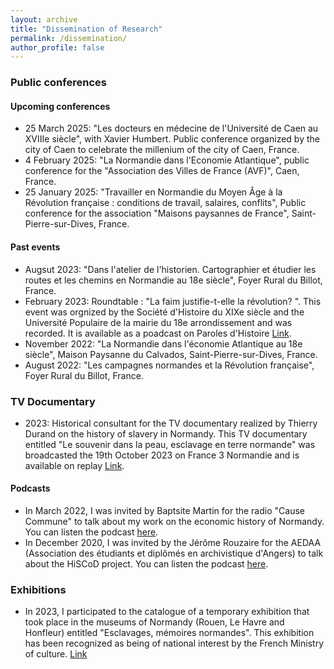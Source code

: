 ```yaml
---
layout: archive
title: "Dissemination of Research"
permalink: /dissemination/
author_profile: false
---
```

### Public conferences

#### Upcoming conferences
- 25 March 2025: "Les docteurs en médecine de l'Université de Caen au XVIIIe siècle", with Xavier Humbert. Public conference organized by the city of Caen to celebrate the millenium of the city of Caen, France. 
- 4 February 2025: "La Normandie dans l'Economie Atlantique", public conference for the "Association des Villes de France (AVF)", Caen, France. 
- 25 January 2025: "Travailler en Normandie du Moyen Âge à la Révolution française : conditions de travail, salaires, conflits", Public conference for the association "Maisons paysannes de France", Saint-Pierre-sur-Dives, France.
  
#### Past events
- Augsut 2023: "Dans l'atelier de l'historien. Cartographier et étudier les routes et les chemins en Normandie au 18e siècle", Foyer Rural du Billot, France.
- February 2023: Roundtable : "La faim justifie-t-elle la révolution? ". This event was orgnized by the Société d'Histoire du XIXe siècle and the Université Populaire de la mairie du 18e arrondissement and was recorded. It is available as a poadcast on Paroles d'Histoire [Link](parolesdhistoire.fr/index.php/2023/03/27/279-la-faim-justifie-t-elle-les-revolutions-les-mercredis-des-revolutions/).
- November 2022: "La Normandie dans l'économie Atlantique au 18e siècle", Maison Paysanne du Calvados, Saint-Pierre-sur-Dives, France.
- August 2022: "Les campagnes normandes et la Révolution française", Foyer Rural du Billot, France. 

### TV Documentary

- 2023: Historical consultant for the TV documentary realized by Thierry Durand on the history of slavery in Normandy. This TV documentary entitled "Le souvenir dans la peau, esclavage en terre normande" was broadcasted the 19th October 2023 on France 3 Normandie and is available on replay [Link](https://www.france.tv/france-3/normandie/la-france-en-vrai-normandie/5311947-le-souvenir-dans-la-peau-esclavage-en-terre-normande.html).

#### Podcasts
- In March 2022, I was invited by Baptsite Martin for the radio "Cause Commune" to talk about my work on the economic history of Normandy. You can listen the podcast [here](https://cause-commune.fm/podcast/histoire-en-roue-libre-30/).
- In December 2020, I was invited by the Jérôme Rouzaire for the AEDAA (Association des étudiants et diplômés en archivistique d'Angers) to talk about the HiSCoD project. You can listen the podcast [here](https://aedaa.fr/2020/12/podcast-n3-du-fonds-de-larchive-decembre-2020/).

### Exhibitions

- In 2023, I participated to the catalogue of a temporary exhibition that took place in the museums of Normandy (Rouen, Le Havre and Honfleur) entitled "Esclavages, mémoires normandes". This exhibition has been recognized as being of national interest by the French Ministry of culture. [Link](https://esclavage-memoires-normandes.fr/)


